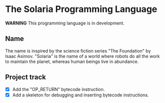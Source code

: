 # The Solaria Programming Language

**WARNING** This programming language is in development.

## Name

The name is inspired by the science fiction series "The Foundation" by Isaac
Asimov. "Solaria" is the name of a world where robots do all the work to
maintain the planet, whereas human beings live in abundance.

## Project track

- [x] Add the "OP_RETURN" bytecode instruction.
- [x] Add a skeleton for debugging and inserting bytecode instructions.
